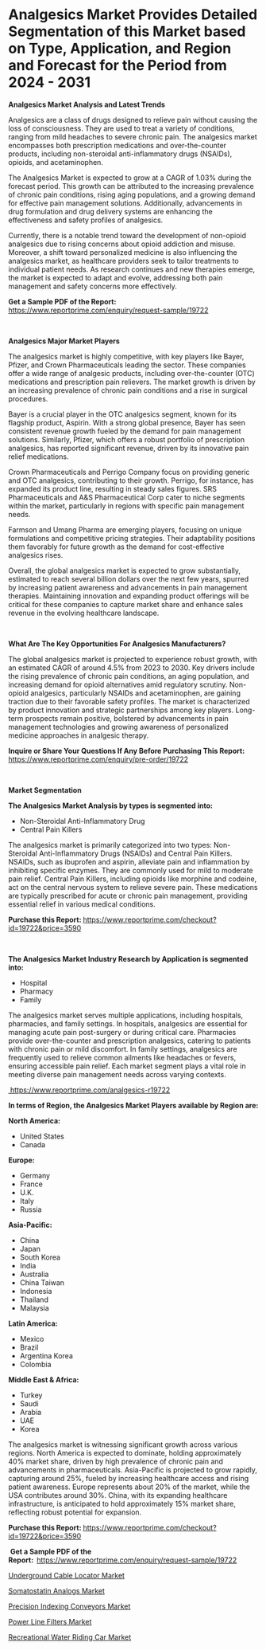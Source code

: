 <p><h1>Analgesics Market Provides Detailed Segmentation of this Market based on Type, Application, and Region and Forecast for the Period from 2024 - 2031</h1></p><p><strong>Analgesics Market Analysis and Latest Trends</strong></p>
<p><p>Analgesics are a class of drugs designed to relieve pain without causing the loss of consciousness. They are used to treat a variety of conditions, ranging from mild headaches to severe chronic pain. The analgesics market encompasses both prescription medications and over-the-counter products, including non-steroidal anti-inflammatory drugs (NSAIDs), opioids, and acetaminophen.</p><p>The Analgesics Market is expected to grow at a CAGR of 1.03% during the forecast period. This growth can be attributed to the increasing prevalence of chronic pain conditions, rising aging populations, and a growing demand for effective pain management solutions. Additionally, advancements in drug formulation and drug delivery systems are enhancing the effectiveness and safety profiles of analgesics.</p><p>Currently, there is a notable trend toward the development of non-opioid analgesics due to rising concerns about opioid addiction and misuse. Moreover, a shift toward personalized medicine is also influencing the analgesics market, as healthcare providers seek to tailor treatments to individual patient needs. As research continues and new therapies emerge, the market is expected to adapt and evolve, addressing both pain management and safety concerns more effectively.</p></p>
<p><strong>Get a Sample PDF of the Report:&nbsp;</strong> <a href="https://www.reportprime.com/enquiry/request-sample/19722?utm_campaign=13&utm_medium=2&utm_source=Github&utm_content=ia&utm_term=02122024&utm_id=analgesics">https://www.reportprime.com/enquiry/request-sample/19722</a></p>
<p>&nbsp;</p>
<p><strong>Analgesics Major Market Players</strong></p>
<p><p>The analgesics market is highly competitive, with key players like Bayer, Pfizer, and Crown Pharmaceuticals leading the sector. These companies offer a wide range of analgesic products, including over-the-counter (OTC) medications and prescription pain relievers. The market growth is driven by an increasing prevalence of chronic pain conditions and a rise in surgical procedures.</p><p>Bayer is a crucial player in the OTC analgesics segment, known for its flagship product, Aspirin. With a strong global presence, Bayer has seen consistent revenue growth fueled by the demand for pain management solutions. Similarly, Pfizer, which offers a robust portfolio of prescription analgesics, has reported significant revenue, driven by its innovative pain relief medications.</p><p>Crown Pharmaceuticals and Perrigo Company focus on providing generic and OTC analgesics, contributing to their growth. Perrigo, for instance, has expanded its product line, resulting in steady sales figures. SRS Pharmaceuticals and A&S Pharmaceutical Corp cater to niche segments within the market, particularly in regions with specific pain management needs.</p><p>Farmson and Umang Pharma are emerging players, focusing on unique formulations and competitive pricing strategies. Their adaptability positions them favorably for future growth as the demand for cost-effective analgesics rises.</p><p>Overall, the global analgesics market is expected to grow substantially, estimated to reach several billion dollars over the next few years, spurred by increasing patient awareness and advancements in pain management therapies. Maintaining innovation and expanding product offerings will be critical for these companies to capture market share and enhance sales revenue in the evolving healthcare landscape.</p></p>
<p>&nbsp;</p>
<p><strong>What Are The Key Opportunities For Analgesics Manufacturers?</strong></p>
<p><p>The global analgesics market is projected to experience robust growth, with an estimated CAGR of around 4.5% from 2023 to 2030. Key drivers include the rising prevalence of chronic pain conditions, an aging population, and increasing demand for opioid alternatives amid regulatory scrutiny. Non-opioid analgesics, particularly NSAIDs and acetaminophen, are gaining traction due to their favorable safety profiles. The market is characterized by product innovation and strategic partnerships among key players. Long-term prospects remain positive, bolstered by advancements in pain management technologies and growing awareness of personalized medicine approaches in analgesic therapy.</p></p>
<p><strong>Inquire or Share Your Questions If Any Before Purchasing This Report:</strong> <a href="https://www.reportprime.com/enquiry/pre-order/19722?utm_campaign=13&utm_medium=2&utm_source=Github&utm_content=ia&utm_term=02122024&utm_id=analgesics">https://www.reportprime.com/enquiry/pre-order/19722</a></p>
<p>&nbsp;</p>
<p><strong>Market Segmentation</strong></p>
<p><strong>The Analgesics Market Analysis by types is segmented into:</strong></p>
<p><ul><li>Non-Steroidal Anti-Inflammatory Drug</li><li>Central Pain Killers</li></ul></p>
<p><p>The analgesics market is primarily categorized into two types: Non-Steroidal Anti-Inflammatory Drugs (NSAIDs) and Central Pain Killers. NSAIDs, such as ibuprofen and aspirin, alleviate pain and inflammation by inhibiting specific enzymes. They are commonly used for mild to moderate pain relief. Central Pain Killers, including opioids like morphine and codeine, act on the central nervous system to relieve severe pain. These medications are typically prescribed for acute or chronic pain management, providing essential relief in various medical conditions.</p></p>
<p><strong>Purchase this Report:&nbsp;</strong><a href="https://www.reportprime.com/checkout?id=19722&price=3590&utm_campaign=13&utm_medium=2&utm_source=Github&utm_content=ia&utm_term=02122024&utm_id=analgesics">https://www.reportprime.com/checkout?id=19722&price=3590</a></p>
<p>&nbsp;</p>
<p><strong>The Analgesics Market Industry Research by Application is segmented into:</strong></p>
<p><ul><li>Hospital</li><li>Pharmacy</li><li>Family</li></ul></p>
<p><p>The analgesics market serves multiple applications, including hospitals, pharmacies, and family settings. In hospitals, analgesics are essential for managing acute pain post-surgery or during critical care. Pharmacies provide over-the-counter and prescription analgesics, catering to patients with chronic pain or mild discomfort. In family settings, analgesics are frequently used to relieve common ailments like headaches or fevers, ensuring accessible pain relief. Each market segment plays a vital role in meeting diverse pain management needs across varying contexts.</p></p>
<p><a href="https://www.reportprime.com/analgesics-r19722?utm_campaign=13&utm_medium=2&utm_source=Github&utm_content=ia&utm_term=02122024&utm_id=analgesics">&nbsp;https://www.reportprime.com/analgesics-r19722</a></p>
<p><strong>In terms of Region, the Analgesics Market Players available by Region are:</strong></p>
<p>
    <p> <strong> North America: </strong>
        <ul>
            <li>United States</li>
            <li>Canada</li>
        </ul>
        </p> 
    <p> <strong> Europe: </strong>
        <ul>
            <li>Germany</li>
            <li>France</li>
            <li>U.K.</li>
            <li>Italy</li>
            <li>Russia</li>
        </ul>
        </p> 
    <p> <strong> Asia-Pacific: </strong>
        <ul>
            <li>China</li>
            <li>Japan</li>
            <li>South Korea</li>
            <li>India</li>
            <li>Australia</li>
            <li>China Taiwan</li>
            <li>Indonesia</li>
            <li>Thailand</li>
            <li>Malaysia</li>
        </ul>
        </p> 
    <p> <strong> Latin America: </strong>
        <ul>
            <li>Mexico</li>
            <li>Brazil</li>
            <li>Argentina Korea</li>
            <li>Colombia</li>
        </ul>
        </p> 
    <p> <strong> Middle East & Africa: </strong>
        <ul>
            <li>Turkey</li>
            <li>Saudi</li>
            <li>Arabia</li>
            <li>UAE</li>
            <li>Korea</li>
        </ul>
    </p>
    </p>
<p><p>The analgesics market is witnessing significant growth across various regions. North America is expected to dominate, holding approximately 40% market share, driven by high prevalence of chronic pain and advancements in pharmaceuticals. Asia-Pacific is projected to grow rapidly, capturing around 25%, fueled by increasing healthcare access and rising patient awareness. Europe represents about 20% of the market, while the USA contributes around 30%. China, with its expanding healthcare infrastructure, is anticipated to hold approximately 15% market share, reflecting robust potential for expansion.</p></p>
<p><strong>Purchase this Report: </strong><a href="https://www.reportprime.com/checkout?id=19722&price=3590&utm_campaign=13&utm_medium=2&utm_source=Github&utm_content=ia&utm_term=02122024&utm_id=analgesics">https://www.reportprime.com/checkout?id=19722&price=3590</a></p>
<p>&nbsp;<strong>Get a Sample PDF of the Report:&nbsp;&nbsp;</strong><a href="https://www.reportprime.com/enquiry/request-sample/19722?utm_campaign=13&utm_medium=2&utm_source=Github&utm_content=ia&utm_term=02122024&utm_id=analgesics">https://www.reportprime.com/enquiry/request-sample/19722</a></p>
<p><strong></strong></p>
<p><p><a href="https://issuu.com/reportprime-2/docs/underground-cable-locator-market-size-2030.pptx?utm_campaign=13&utm_medium=2&utm_source=Github&utm_content=ia&utm_term=02122024&utm_id=analgesics">Underground Cable Locator Market</a></p><p><a href="https://github.com/Chiragrp22/Market-Research-Report-List-6/blob/main/somatostatin-analogs-market.md?utm_campaign=13&utm_medium=2&utm_source=Github&utm_content=ia&utm_term=02122024&utm_id=analgesics">Somatostatin Analogs Market</a></p><p><a href="https://www.linkedin.com/pulse/in-depth-precision-indexing-conveyors-market-report-growth-evaluation-m54te?utm_campaign=13&utm_medium=2&utm_source=Github&utm_content=ia&utm_term=02122024&utm_id=analgesics">Precision Indexing Conveyors Market</a></p><p><a href="https://www.linkedin.com/pulse/global-power-line-filters-market-landscape-future-trends-strategic-jmoqe?utm_campaign=13&utm_medium=2&utm_source=Github&utm_content=ia&utm_term=02122024&utm_id=analgesics">Power Line Filters Market</a></p><p><a href="https://issuu.com/reportprime-2/docs/recreational-water-riding-car-market-size-2030.ppt?utm_campaign=13&utm_medium=2&utm_source=Github&utm_content=ia&utm_term=02122024&utm_id=analgesics">Recreational Water Riding Car Market</a></p></p>